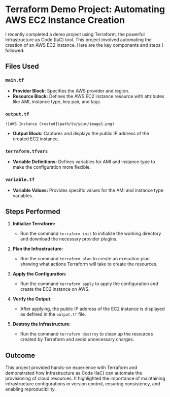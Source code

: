# Terraform Demo Project: Automating AWS EC2 Instance Creation

I recently completed a demo project using Terraform, the powerful Infrastructure as Code (IaC) tool. This project involved automating the creation of an AWS EC2 instance. Here are the key components and steps I followed:

## Files Used

### `main.tf`

- **Provider Block:** Specifies the AWS provider and region.
- **Resource Block:** Defines the AWS EC2 instance resource with attributes like AMI, instance type, key pair, and tags.

### `output.tf`
    ![AWS Instance Created](path/to/your/image1.png)

- **Output Block:** Captures and displays the public IP address of the created EC2 instance.

### `terraform.tfvars`

- **Variable Definitions:** Defines variables for AMI and instance type to make the configuration more flexible.

### `variable.tf`

- **Variable Values:** Provides specific values for the AMI and instance type variables.

## Steps Performed

1. **Initialize Terraform:**
   - Run the command `terraform init` to initialize the working directory and download the necessary provider plugins.
   
2. **Plan the Infrastructure:**
   - Run the command `terraform plan` to create an execution plan showing what actions Terraform will take to create the resources.
   
3. **Apply the Configuration:**
   - Run the command `terraform apply` to apply the configuration and create the EC2 instance on AWS.
   
4. **Verify the Output:**
   - After applying, the public IP address of the EC2 instance is displayed as defined in the `output.tf` file.
   
5. **Destroy the Infrastructure:**
   - Run the command `terraform destroy` to clean up the resources created by Terraform and avoid unnecessary charges.

## Outcome

This project provided hands-on experience with Terraform and demonstrated how Infrastructure as Code (IaC) can automate the provisioning of cloud resources. It highlighted the importance of maintaining infrastructure configurations in version control, ensuring consistency, and enabling reproducibility.

